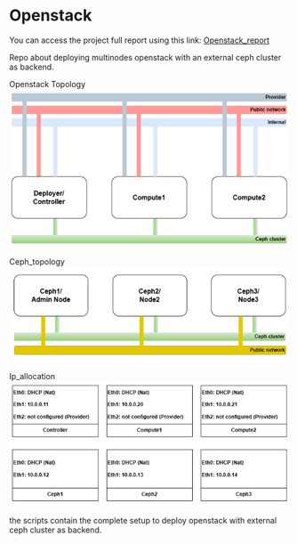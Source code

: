 # Openstack
You can access the project full report using this link:
[Openstack_report](https://github.com/zakaryadev03/Openstack/raw/master/Opensatck_Report.pdf)

Repo about deploying multinodes openstack with an external ceph cluster as backend.

Openstack Topology
![Openstack topology](assets/Openstack_server.drawio.png)

Ceph_topology
![Ceph topology](assets/ceph_cluster.drawio.png)

Ip_allocation
![Ip_allocation](assets/Ip_allocation.drawio.png)

the scripts contain the complete setup to deploy openstack with external ceph cluster as backend.
